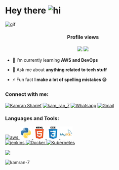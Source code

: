 <h1> Hey there <img src="https://user-images.githubusercontent.com/1303154/88677602-1635ba80-d120-11ea-84d8-d263ba5fc3c0.gif" width="28px" alt="hi"> </h1>

<img src="https://raw.githubusercontent.com/Kamran-7/Kamran-7/main/Kamran.gif" alt="gif">
<h3> <p align="center"> 
 Profile views<br><br> <img src="https://profile-counter.glitch.me/Kamran-7/count.svg" /> <img src="https://github.com/TheDudeThatCode/TheDudeThatCode/blob/master/Assets/Earth.gif" width="30px">
</p> </h3>


- 🌱 I’m currently learning   **AWS and DevOps**

- 💬 Ask me about  **anything related to tech stuff**

- ⚡ Fun fact  **I make a lot of spelling mistakes 😒**

<h3 align="left">Connect with me:</h3>
<p align="left">

<a href="http://linkedin.com/in/kamran-sharief-485502203" target="blank"><img align="center" src="https://raw.githubusercontent.com/rahuldkjain/github-profile-readme-generator/master/src/images/icons/Social/linked-in-alt.svg" alt="Kamran Sharief" height="35" width="40" /></a>
<a href="https://instagram.com/kam_ran_7" target="blank"><img align="center" src="https://raw.githubusercontent.com/rahuldkjain/github-profile-readme-generator/master/src/images/icons/Social/instagram.svg" alt="kam_ran_7" height="40" width="40" /></a>
<a href="https://api.whatsapp.com/send?phone=919103551683" target="_blank"><img align="center" alt="Whatsapp" height="40" width="40px" src="https://www.herzog.ac.il/wp-content/uploads/2017/11/whatsapp-icon-logo-vector.png" /></a>
<a href="mailto:kamraansharief7@gmail.com" target="_blank"><img align="center" alt="Gmail" height="40" width="40px" src="https://www.svgrepo.com/show/349378/gmail.svg" /></a>
</p>

<h3 align="left">Languages and Tools:</h3>
<p align="left"> 
<a href="https://aws.amazon.com" target="_blank" rel="noreferrer"> <img src="https://www.logo.wine/a/logo/Amazon_Web_Services/Amazon_Web_Services-Logo.wine.svg" alt="aws" width="40" height="40"/> </a>
<a href="https://www.python.org" target="_blank" rel="noreferrer"> <img src="https://raw.githubusercontent.com/devicons/devicon/master/icons/python/python-original.svg" alt="python" width="40" height="40"/> </a>  
<a href="https://www.w3.org/html/" target="_blank" rel="noreferrer"> <img src="https://raw.githubusercontent.com/devicons/devicon/master/icons/html5/html5-original-wordmark.svg" alt="html5" width="40" height="40"/> </a>
<a href="https://www.w3schools.com/css/" target="_blank" rel="noreferrer"> <img src="https://raw.githubusercontent.com/devicons/devicon/master/icons/css3/css3-original-wordmark.svg" alt="css3" width="40" height="40"/> </a>
<a href="https://www.mysql.com/" target="_blank" rel="noreferrer"> <img src="https://raw.githubusercontent.com/devicons/devicon/master/icons/mysql/mysql-original-wordmark.svg" alt="mysql" width="40" height="40"/> </a> 
<br>
<a href="https://www.jenkins.io/" target="_blank" rel="noreferrer"> <img src="https://cdn.freebiesupply.com/logos/thumbs/2x/jenkins-1-logo.png" alt="jenkins" width="60" height="40"/> </a>
<a href="https://www.docker.com/" target="_blank" rel="noreferrer"> <img src="https://cdn.icon-icons.com/icons2/2107/PNG/512/file_type_docker_icon_130643.png" alt="Docker" width="50" height="50"/> </a>
<a href="https://kubernetes.io/" target="_blank" rel="noreferrer"> <img src="https://cdn2.iconfinder.com/data/icons/mixd/512/16_kubernetes-512.png" alt="Kubernetes" width="50" height="50"/> </a></p>

<img align="center" src="https://github-readme-stats.vercel.app/api?username=Kamran-7&show_icons=true&theme=radical">

<p><img align="center" src="https://github-readme-streak-stats.herokuapp.com/?user=kamran-7&" alt="kamran-7" /></p>
